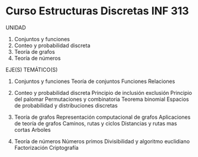 # Curso Estructuras Discretas INF 313

UNIDAD
1. Conjuntos y funciones
2. Conteo y probabilidad discreta
3. Teoría de grafos
4. Teoría de números


EJE(S) TEMÁTICO(S)
1. Conjuntos y funciones
	Teoría de conjuntos
	Funciones
	Relaciones

2. Conteo y probabilidad discreta
	Principio de inclusión exclusión
	Principio del palomar
	Permutaciones y combinatoria
	Teorema binomial
	Espacios de probabilidad y distribuciones discretas

3. Teoría de grafos
	Representación computacional de grafos
	Aplicaciones de teoría de grafos
	Caminos, rutas y ciclos
	Distancias y rutas mas cortas
	Arboles

4. Teoría de números
	Números primos
	Divisibilidad y algoritmo euclidiano
	Factorización
	Criptografía
